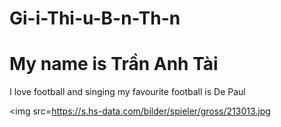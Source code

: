 # Gi-i-Thi-u-B-n-Th-n
<!DOCTYPE html>
<html>
<head>
<title>Giới Thiệu Bản Thân</title>
</head>
<body>

<h1>My name is Trần Anh Tài</h1>
<p>I love football and singing my favourite football is De Paul</p>

<img src=https://s.hs-data.com/bilder/spieler/gross/213013.jpg

</body>
</html>
